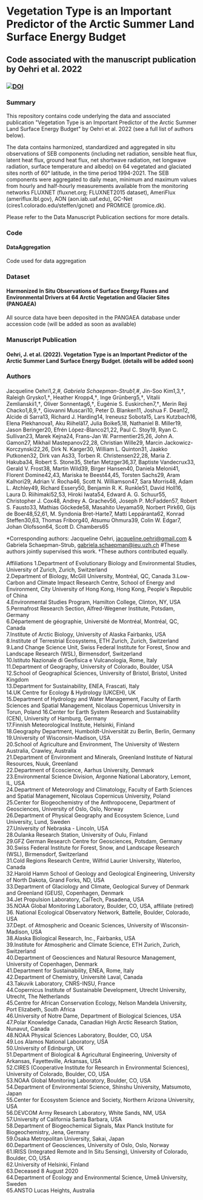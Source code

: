 # Vegetation Type is an Important Predictor of the Arctic Summer Land Surface Energy Budget
## Code associated with the manuscript publication by Oehri et al. 2022
### [![DOI](https://zenodo.org/badge/341899044.svg)](https://zenodo.org/badge/latestdoi/341899044)

### Summary
This repository contains code underlying the data and associated publication "Vegetation Type is an Important Predictor of the Arctic Summer Land Surface Energy Budget" by Oehri et al. 2022 (see a full list of authors below).

The data contains harmonized, standardized and aggregated in situ observations of SEB components (including net radiation, sensible heat flux, latent heat flux, ground heat flux, net shortwave radiation, net longwave radiation, surface temperature and albedo) on 64 vegetated and glaciated sites north of 60° latitude, in the time period 1994-2021. The SEB components were aggregated to daily mean, minimum and maximum values from hourly and half-hourly measurements available from the monitoring networks FLUXNET (fluxnet.org; FLUXNET2015 dataset), AmeriFlux (ameriflux.lbl.gov), AON (aon.iab.uaf.edu), GC-Net (cires1.colorado.edu/steffen/gcnet) and PROMICE (promice.dk).

Please refer to the Data Manuscript Publication sections for more details.

### Code
#### DataAggregation 
Code used for data aggregation

### Dataset
#### Harmonized In Situ Observations of Surface Energy Fluxes and Environmental Drivers at 64 Arctic Vegetation and Glacier Sites (PANGAEA)
All source data have been deposited in the PANGAEA database under accession code (will be added as soon as available)

### Manuscript Publication
#### Oehri, J. et al. (2022). Vegetation Type is an Important Predictor of the Arctic Summer Land Surface Energy Budget. (details will be added soon)

### Authors
####
Jacqueline Oehri1,2,#*, Gabriela Schaepman-Strub1,#*, Jin-Soo Kim1,3,†, Raleigh Grysko1,†, Heather Kropp4,†, Inge Grünberg5,†, Vitalii Zemlianskii1,†, Oliver Sonnentag6,†, Eugénie S. Euskirchen7,†, Merin Reji Chacko1,8,9,†, Giovanni Muscari10, Peter D. Blanken11, Joshua F. Dean12, Alcide di Sarra13, Richard J. Harding14, Ireneusz Sobota15, Lars Kutzbach16, Elena Plekhanova1, Aku Riihelä17, Julia Boike5,18, Nathaniel B. Miller19, Jason Beringer20, Efrén López-Blanco21,22, Paul C. Stoy19, Ryan C. Sullivan23, Marek Kejna24, Frans-Jan W. Parmentier25,26, John A. Gamon27, Mikhail Mastepanov22,28, Christian Wille29, Marcin Jackowicz-Korczynski22,26, Dirk N. Karger30, William L. Quinton31, Jaakko Putkonen32, Dirk van As33, Torben R. Christensen22,28, Maria Z. Hakuba34, Robert S. Stone35, Stefan Metzger36,37, Baptiste Vandecrux33, Gerald V. Frost38, Martin Wild39, Birger Hansen40, Daniela Meloni41, Florent Domine42,43, Mariska te Beest44,45, Torsten Sachs29, Aram Kalhori29, Adrian V. Rocha46, Scott N. Williamson47, Sara Morris48, Adam L. Atchley49, Richard Essery50, Benjamin R. K. Runkle51, David Holl16, Laura D. Riihimaki52,53, Hiroki Iwata54, Edward A. G. Schuur55, Christopher J. Cox48, Andrey A. Grachev56, Joseph P. McFadden57, Robert S. Fausto33, Mathias Göckede58, Masahito Ueyama59, Norbert Pirk60, Gijs de Boer48,52,61, M. Syndonia Bret-Harte7, Matti Leppäranta62, Konrad Steffen30,63, Thomas Friborg40, Atsumu Ohmura39, Colin W. Edgar7, Johan Olofsson64, Scott D. Chambers65

*Corresponding authors: Jacqueline Oehri, jacqueline.oehri@gmail.com & Gabriela Schaepman-Strub, gabriela.schaepman@ieu.uzh.ch 
#These authors jointly supervised this work. †These authors contributed equally.

Affiliations
1.Department of Evolutionary Biology and Environmental Studies, University of Zurich, Zurich, Switzerland                                    
2.Department of Biology, McGill University, Montréal, QC, Canada
3.Low-Carbon and Climate Impact Research Centre, School of Energy and Environment, City University of Hong Kong, Hong Kong, People's Republic of China                                                                   
4.Environmental Studies Program, Hamilton College, Clinton, NY, USA                                                                             
5.Permafrost Research Section, Alfred-Wegener Institute, Potsdam, Germany                                                                         
6.Département de géographie, Université de Montréal, Montréal, QC, Canada                                                                         
7.Institute of Arctic Biology, University of Alaska Fairbanks, USA                                                                                                             
8.Institute of Terrestrial Ecosystems, ETH Zurich, Zurich, Switzerland                                                                            
9.Land Change Science Unit, Swiss Federal Institute for Forest, Snow and Landscape Research (WSL), Birmensdorf, Switzerland                       
10.Istituto Nazionale di Geofisica e Vulcanologia, Rome, Italy                                                                                     
11.Department of Geography, University of Colorado, Boulder, USA                                                                                  
12.School of Geographical Sciences, University of Bristol, Bristol, United Kingdom                                                                       
13.Department for Sustainability, ENEA, Frascati, Italy                                                                                           
14.UK Centre for Ecology & Hydrology (UKCEH), UK                                                                                                  
15.Department of Hydrology and Water Management, Faculty of Earth Sciences and Spatial Management, Nicolaus Copernicus University in Torun, Poland
16.Center for Earth System Research and Sustainability (CEN), University of Hamburg, Germany                                                      
17.Finnish Meteorological Institute, Helsinki, Finland                                                                                                      
18.Geography Department, Humboldt-Universität zu Berlin, Berlin, Germany                                                                          
19.University of Wisconsin-Madison, USA                                                                                                           
20.School of Agriculture and Environment, The University of Western Australia, Crawley, Australia                                                 
21.Department of Environment and Minerals, Greenland Institute of Natural Resources, Nuuk, Greenland                                              
22.Department of Ecoscience, Aarhus University, Denmark                                                                                           
23.Environmental Science Division, Argonne National Laboratory, Lemont, IL, USA                                                                   
24.Department of Meteorology and Climatology, Faculty of Earth Sciences and Spatial Management, Nicolaus Copernicus University, Poland                                                                                                         
25.Center for Biogeochemistry of the Anthropocene, Department of Geosciences, University of Oslo, Oslo, Norway                                    
26.Department of Physical Geography and Ecosystem Science, Lund University, Lund, Sweden                                                          
27.University of Nebraska - Lincoln, USA                                                                                                          
28.Oulanka Research Station, University of Oulu, Finland                                                                                          
29.GFZ German Research Centre for Geosciences, Potsdam, Germany                                                                                   
30.Swiss Federal Institute for Forest, Snow, and Landscape Research (WSL), Birmensdorf, Switzerland                                               
31.Cold Regions Research Centre, Wilfrid Laurier University, Waterloo, Canada                                                                                                             
32.Harold Hamm School of Geology and Geological Engineering, University of North Dakota, Grand Forks, ND, USA                                     
33.Department of Glaciology and Climate, Geological Survey of Denmark and Greenland (GEUS), Copenhagen, Denmark                                          
34.Jet Propulsion Laboratory, CalTech, Pasadena, USA                                                                                              
35.NOAA Global Monitoring Laboratory, Boulder, CO, USA, affiliate (retired)                                                                       
36. National Ecological Observatory Network, Battelle, Boulder, Colorado, USA                                                                      
37.Dept. of Atmospheric and Oceanic Sciences, University of Wisconsin-Madison, USA                                                                
38.Alaska Biological Research, Inc., Fairbanks, USA                                                                                               
39.Institute for Atmospheric and Climate Science, ETH Zurich, Zurich, Switzerland                                                                 
40.Department of Geosciences and Natural Resource Management, University of Copenhagen, Denmark                                                                                                               
41.Department for Sustainability, ENEA, Rome, Italy                                                                                               
42.Department of Chemistry, Université Laval, Canada                                                                                              
43.Takuvik Laboratory, CNRS-INSU, France                                                                                                                              
44.Copernicus Institute of Sustainable Development, Utrecht University, Utrecht, The Netherlands                                                  
45.Centre for African Conservation Ecology, Nelson Mandela University, Port Elizabeth, South Africa                                               
46.University of Notre Dame, Department of Biological Sciences, USA                                                                                    
47.Polar Knowledge Canada, Canadian High Arctic Research Station, Nunavut, Canada                                                                     
48.NOAA Physical Sciences Laboratory, Boulder, CO, USA                                                                                            
49.Los Alamos National Laboratory, USA                                                                                                            
50.University of Edinburgh, UK                                                                                                                    
51.Department of Biological & Agricultural Engineering, University of Arkansas, Fayetteville, Arkansas, USA                                       
52.CIRES (Cooperative Institute for Research in Environmental Sciences), University of Colorado, Boulder, CO, USA                                 
53.NOAA Global Monitoring Laboratory, Boulder, CO, USA                                                                                            
54.Department of Environmental Science, Shinshu University, Matsumoto, Japan                                                                      
55.Center for Ecosystem Science and Society, Northern Arizona University, USA                                                                     
56.DEVCOM Army Research Laboratory, White Sands, NM, USA                                                                                          
57.University of California Santa Barbara, USA                                                                                                    
58.Department of Biogeochemical Signals, Max Planck Institute for Biogeochemistry, Jena, Germany                                                  
59.Osaka Metropolitan University, Sakai, Japan                                                                                                             
60.Department of Geosciences, University of Oslo, Oslo, Norway                                                                                    
61.IRISS (Integrated Remote and In Situ Sensing), University of Colorado, Boulder, CO, USA                                                        
62.University of Helsinki, Finland                                                                                                                
63.Deceased 8 August 2020                                                                                                                         
64.Department of Ecology and Environmental Science, Umeå University, Sweden                                                                                                                        
65.ANSTO Lucas Heights, Australia 

